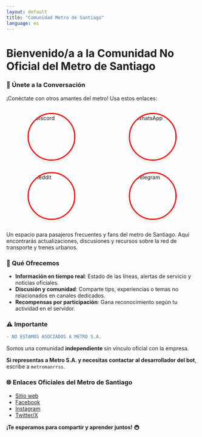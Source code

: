 ```yaml
---
layout: default
title: "Comunidad Metro de Santiago"
language: es
---
```


# **Bienvenido/a a la Comunidad No Oficial del Metro de Santiago**  

### **🔗 Únete a la Conversación**  
¡Conéctate con otros amantes del metro! Usa estos enlaces: 

<div style="display: grid; grid-template-columns: repeat(2, 1fr); gap: 30px; margin: 30px 0; place-items: center;">
  <a href="https://discord.gg/z7AfQZZaGD" class="social-circle">
    <img src="https://github.com/user-attachments/assets/f9fa4e5f-248f-4247-b1f5-a258c5ac192d" alt="Discord">
  </a>
  <a href="https://chat.whatsapp.com/H1ECcZwlVxZFpwmG85GxCB" class="social-circle">
    <img src="https://github.com/user-attachments/assets/5c1cbea1-5048-4e16-b3ae-3ad0d6b50f80" alt="WhatsApp">
  </a>
  <a href="https://www.reddit.com/r/metrosantiago/s/S9wvlFkjjF" class="social-circle">
    <img src="https://github.com/user-attachments/assets/94a232e7-2777-40d0-9f00-a9f13da717e7" alt="Reddit">
  </a>
  <a href="https://t.me/metrosantiago" class="social-circle">
    <img src="https://github.com/user-attachments/assets/c6fbdcfb-6cbd-4e56-86eb-6298783fafa1" alt="Telegram">
  </a>
</div>

<style>
  .social-circle {
    display: flex;
    justify-content: center;
    align-items: center;
    width: 120px;
    height: 120px;
    border-radius: 50%;
    border: 3px solid #ff0000;
    overflow: hidden; /* This clips the image to the circle */
    box-shadow: 0 4px 8px rgba(0, 0, 0, 0.1);
    transition: all 0.3s ease;
    position: relative;
    background: transparent;
  }
  
  .social-circle::before {
    content: '';
    position: absolute;
    top: 0;
    left: 0;
    width: 100%;
    height: 100%;
    border-radius: 50%;
    background: rgba(255, 0, 0, 0.1);
    transform: scale(0);
    transition: transform 0.3s ease;
    z-index: 1;
  }
  
  .social-circle:hover {
    transform: translateY(-5px);
    box-shadow: 0 8px 16px rgba(255, 0, 0, 0.2);
    border-color: #ff3333;
  }
  
  .social-circle:active {
    transform: translateY(0) scale(0.95);
  }
  
  .social-circle:hover::before {
    transform: scale(1);
  }
  
  .social-circle img {
    width: 100%; /* Image will fill container but maintain aspect ratio */
    height: 100%;
    object-fit: cover; /* This will crop the image to fill the circle */
    transition: transform 0.3s ease;
  }
  
  .social-circle:hover img {
    transform: scale(1.1);
  }
  
  @keyframes pulse {
    0% { box-shadow: 0 0 0 0 rgba(255, 0, 0, 0.4); }
    70% { box-shadow: 0 0 0 15px rgba(255, 0, 0, 0); }
    100% { box-shadow: 0 0 0 0 rgba(255, 0, 0, 0); }
  }
  
  .social-circle:focus {
    outline: none;
    animation: pulse 0.75s;
  }
</style>

Un espacio para pasajeros frecuentes y fans del metro de Santiago. Aquí encontrarás actualizaciones, discusiones y recursos sobre la red de transporte y trenes urbanos.  

### **🌟 Qué Ofrecemos**  
- **Información en tiempo real**: Estado de las líneas, alertas de servicio y noticias oficiales.  
- **Discusión y comunidad**: Comparte tips, experiencias o temas no relacionados en canales dedicados.  
- **Recompensas por participación**: Gana reconocimiento según tu actividad en el servidor.  

### **⚠️ Importante**  
```diff  
- NO ESTAMOS ASOCIADOS A METRO S.A.  
```  
Somos una comunidad **independiente** sin vínculo oficial con la empresa.  

**Si representas a Metro S.A. y necesitas contactar al desarrollador del bot**, escribe a `metromanrrss`.  
### **🌐 Enlaces Oficiales del Metro de Santiago**  
- [Sitio web](https://www.metro.cl)  
- [Facebook](https://www.facebook.com/Metrostgo/)  
- [Instagram](https://www.instagram.com/metrodesantiago/)  
- [Twitter/X](https://twitter.com/metrodesantiago)  

**¡Te esperamos para compartir y aprender juntos!** 🚇  
```

